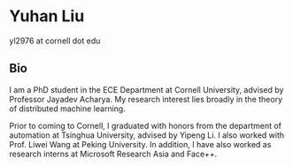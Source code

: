 # Yuhan Liu
yl2976 at cornell dot edu
## Bio

I am a PhD student in the ECE Department at Cornell University, advised by Professor Jayadev Acharya. My research interest lies broadly in the theory of distributed machine learning. 

Prior to coming to Cornell, I graduated with honors from the department of automation at Tsinghua University, advised by Yipeng Li. I also worked with Prof. Liwei Wang at Peking University. In addition, I have also worked as research interns at Microsoft Research Asia and Face++.</p>
